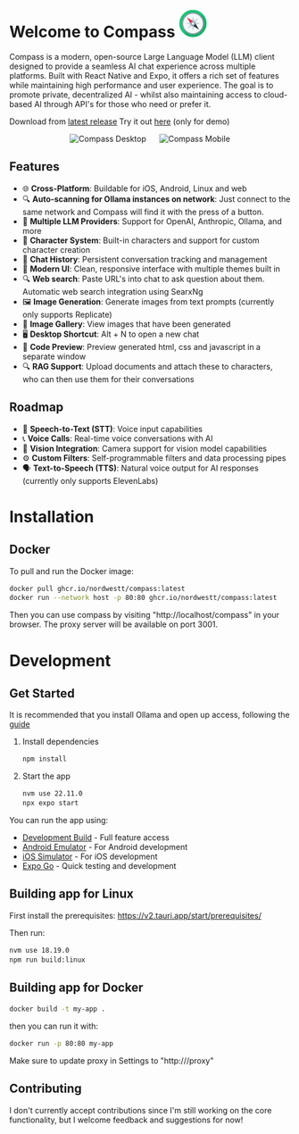 # Welcome to Compass <img src="/assets/compass.png" alt="Compass Logo" height="50" /> 

Compass is a modern, open-source Large Language Model (LLM) client designed to provide a seamless AI chat experience across multiple platforms. Built with React Native and Expo, it offers a rich set of features while maintaining high performance and user experience.
The goal is to promote private, decentralized AI - whilst also maintaining access to cloud-based AI through API's for those who need or prefer it.

Download from [latest release](https://github.com/compass-ai-chat/compass/releases/tag/v1.0.1)
Try it out [here](https://compass-ai.chat/compass) (only for demo)

<p align="center">
<img src="https://github.com/user-attachments/assets/f95389af-4378-466f-87e2-142638c1f422" alt="Compass Desktop" height="300" />
   &nbsp;&nbsp;&nbsp;&nbsp;
<img src="https://github.com/user-attachments/assets/02f206c1-9522-4264-bb18-c6f3cde8e152" alt="Compass Mobile" height="300"/>
</p>


## Features

- 🌐 **Cross-Platform**: Buildable for iOS, Android, Linux and web
- 🔍 **Auto-scanning for Ollama instances on network**: Just connect to the same network and Compass will find it with the press of a button.
- 🤖 **Multiple LLM Providers**: Support for OpenAI, Anthropic, Ollama, and more
- 👥 **Character System**: Built-in characters and support for custom character creation
- 💬 **Chat History**: Persistent conversation tracking and management
- 🎨 **Modern UI**: Clean, responsive interface with multiple themes built in
- 🔍 **Web search**: Paste URL's into chat to ask question about them. Automatic web search integration using SearxNg
- 🖼️ **Image Generation**: Generate images from text prompts (currently only supports Replicate)
- 📁 **Image Gallery**: View images that have been generated
- 🖥️ **Desktop Shortcut**: Alt + N to open a new chat
- 📝 **Code Preview**: Preview generated html, css and javascript in a separate window
- 🔍 **RAG Support**: Upload documents and attach these to characters, who can then use them for their conversations

## Roadmap

- 🎤 **Speech-to-Text (STT)**: Voice input capabilities
- 📞 **Voice Calls**: Real-time voice conversations with AI
- 📸 **Vision Integration**: Camera support for vision model capabilities
- ⚙️ **Custom Filters**: Self-programmable filters and data processing pipes
- 🗣️ **Text-to-Speech (TTS)**: Natural voice output for AI responses (currently only supports ElevenLabs)

# Installation 

## Docker
To pull and run the Docker image:

```bash
docker pull ghcr.io/nordwestt/compass:latest
docker run --network host -p 80:80 ghcr.io/nordwestt/compass:latest
```

Then you can use compass by visiting "http://localhost/compass" in your browser.
The proxy server will be available on port 3001.


# Development

## Get Started

It is recommended that you install Ollama and open up access, following the [guide](https://github.com/nordwestt/compass/wiki/Ollama) 

1. Install dependencies

   ```bash
   npm install
   ```

2. Start the app

   ```bash
   nvm use 22.11.0
   npx expo start
   ```

You can run the app using:

- [Development Build](https://docs.expo.dev/develop/development-builds/introduction/) - Full feature access
- [Android Emulator](https://docs.expo.dev/workflow/android-studio-emulator/) - For Android development
- [iOS Simulator](https://docs.expo.dev/workflow/ios-simulator/) - For iOS development
- [Expo Go](https://expo.dev/go) - Quick testing and development

## Building app for Linux

First install the prerequisites: https://v2.tauri.app/start/prerequisites/

Then run:

```bash
nvm use 18.19.0
npm run build:linux
```

## Building app for Docker

```bash
docker build -t my-app .
```
then you can run it with:

```bash
docker run -p 80:80 my-app
```

Make sure to update proxy in Settings to "http://<your-docker-app>/proxy"


## Contributing

I don't currently accept contributions since I'm still working on the core functionality, but I welcome feedback and suggestions for now!
